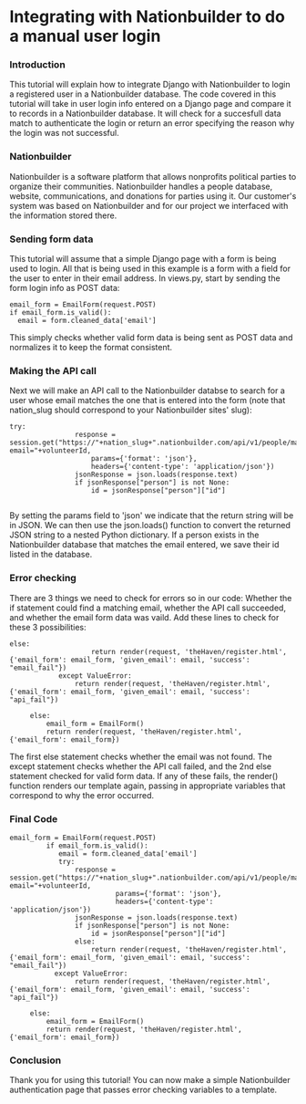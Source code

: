Integrating with Nationbuilder to do a manual user login
==============

### Introduction
This tutorial will explain how to integrate Django with Nationbuilder to login a registered user in a Nationbuilder database.  The code covered in this tutorial will take in user login info entered on a Django page and compare it to records in a Nationbuilder database. It will check for a succesfull data match to authenticate the login or return an error specifying the reason why the login was not successful.

### Nationbuilder
Nationbuilder is a software platform that allows nonprofits political parties to organize their communities.  Nationbuilder handles a people database, website, communications, and donations for parties using it.  Our customer's system was based on Nationbuilder and for our project we interfaced with the information stored there.

### Sending form data
This tutorial will assume that a simple Django page with a form is being used to login. All that is being used in this example is a form with a field for the user to enter in their email address.
In views.py, start by sending the form login info as POST data:
```
email_form = EmailForm(request.POST)
if email_form.is_valid():
  email = form.cleaned_data['email']
```
This simply checks whether valid form data is being sent as POST data and normalizes it to keep the format consistent.

### Making the API call
Next we will make an API call to the Nationbuilder databse to search for a user whose email matches the one that is entered into the form (note that nation_slug should correspond to your Nationbuilder sites' slug):
```
try:
	            response = session.get("https://"+nation_slug+".nationbuilder.com/api/v1/people/match?email="+volunteerId,
					params={'format': 'json'},
					headers={'content-type': 'application/json'})
	            jsonResponse = json.loads(response.text)
	            if jsonResponse["person"] is not None:
	            	id = jsonResponse["person"]["id"]
          
```
By setting the params field to 'json' we indicate that the return string will be in JSON. We can then use the json.loads() function to convert the returned JSON string to a nested Python dictionary.
If a person exists in the Nationbuilder database that matches the email entered, we save their id listed in the database.

### Error checking
There are 3 things we need to check for errors so in our code: Whether the if statement could find a matching email, whether the API call succeeded, and whether the email form data was vaild.
Add these lines to check for these 3 possibilities:
```
else:
	            	return render(request, 'theHaven/register.html', {'email_form': email_form, 'given_email': email, 'success': "email_fail"})
            except ValueError:
        		return render(request, 'theHaven/register.html', {'email_form': email_form, 'given_email': email, 'success': "api_fail"})

     else:
         email_form = EmailForm()
         return render(request, 'theHaven/register.html', {'email_form': email_form})
```
The first else statement checks whether the email was not found. The except statement checks whether the API call failed, and the 2nd else statement checked for valid form data.
If any of these fails, the render() function renders our template again, passing in appropriate variables that correspond to why the error occurred.

### Final Code
```
email_form = EmailForm(request.POST)
         if email_form.is_valid():
            email = form.cleaned_data['email']
            try:
	            response = session.get("https://"+nation_slug+".nationbuilder.com/api/v1/people/match?email="+volunteerId,
					      params={'format': 'json'},
					      headers={'content-type': 'application/json'})
	            jsonResponse = json.loads(response.text)
	            if jsonResponse["person"] is not None:
	            	id = jsonResponse["person"]["id"]
	            else:
	            	return render(request, 'theHaven/register.html', {'email_form': email_form, 'given_email': email, 'success': "email_fail"})
           except ValueError:
        		return render(request, 'theHaven/register.html', {'email_form': email_form, 'given_email': email, 'success': "api_fail"})

     else:
         email_form = EmailForm()
         return render(request, 'theHaven/register.html', {'email_form': email_form})
```

### Conclusion
Thank you for using this tutorial! You can now make a simple Nationbuilder authentication page that passes error checking variables to a template.



